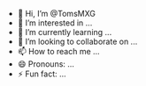 - 👋 Hi, I’m @TomsMXG
- 👀 I’m interested in ...
- 🌱 I’m currently learning ...
- 💞️ I’m looking to collaborate on ...
- 📫 How to reach me ...
- 😄 Pronouns: ...
- ⚡ Fun fact: ...

<!---
TomsMXG/TomsMXG is a ✨ special ✨ repository because its `README.md` (this file) appears on your GitHub profile.
You can click the Preview link to take a look at your changes.
--->
